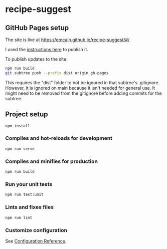 # recipe-suggest

## GitHub Pages setup 

The site is live at https://emcain.github.io/recipe-suggest/#/

I used the [instructions here](https://learnvue.co/2020/09/how-to-deploy-your-vue-app-to-github-pages/#step-3-run-git-add-dist-git-commit-m-adding-dist-subtree) to publish it.

To publish updates to the site: 

```sh
npm run build
git subtree push --prefix dist origin gh-pages
```

This requires the "dist" folder to not be ignored in that subtree's .gitignore. However, it is ignored on main because it isn't needed for general use. It might need to be removed from the gitignore before adding commits for the subtree. 

## Project setup
```
npm install
```

### Compiles and hot-reloads for development
```
npm run serve
```

### Compiles and minifies for production
```
npm run build
```

### Run your unit tests
```
npm run test:unit
```

### Lints and fixes files
```
npm run lint
```

### Customize configuration
See [Configuration Reference](https://cli.vuejs.org/config/).
